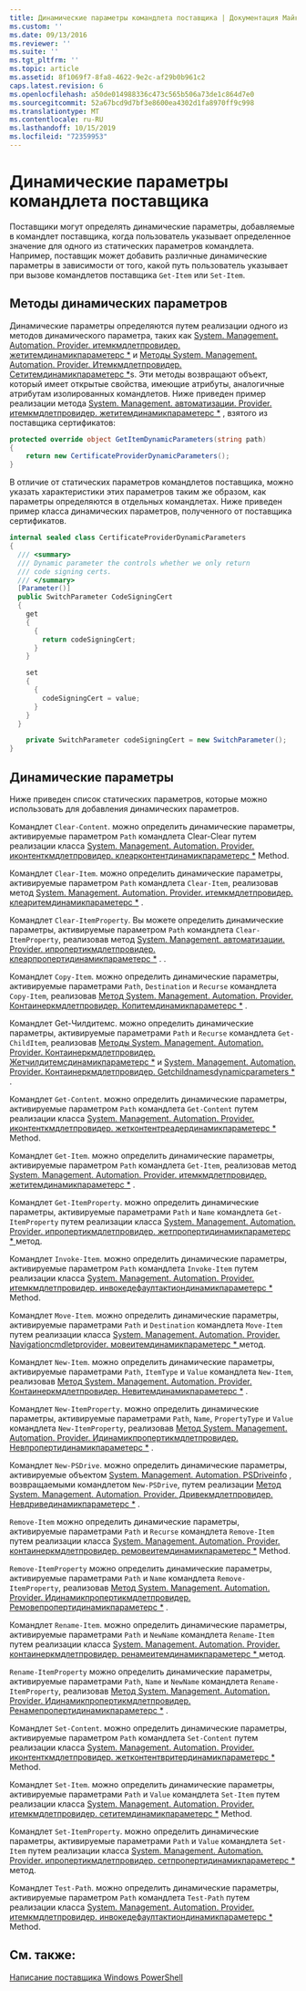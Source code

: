 ```yaml
---
title: Динамические параметры командлета поставщика | Документация Майкрософт
ms.custom: ''
ms.date: 09/13/2016
ms.reviewer: ''
ms.suite: ''
ms.tgt_pltfrm: ''
ms.topic: article
ms.assetid: 8f1069f7-8fa8-4622-9e2c-af29b0b961c2
caps.latest.revision: 6
ms.openlocfilehash: a50de014988336c473c565b506a73de1c864d7e0
ms.sourcegitcommit: 52a67bcd9d7bf3e8600ea4302d1fa8970ff9c998
ms.translationtype: MT
ms.contentlocale: ru-RU
ms.lasthandoff: 10/15/2019
ms.locfileid: "72359953"
---
```

# <a name="provider-cmdlet-dynamic-parameters"></a>Динамические параметры командлета поставщика

Поставщики могут определять динамические параметры, добавляемые в командлет поставщика, когда пользователь указывает определенное значение для одного из статических параметров командлета. Например, поставщик может добавить различные динамические параметры в зависимости от того, какой путь пользователь указывает при вызове командлетов поставщика `Get-Item` или `Set-Item`.

## <a name="dynamic-parameter-methods"></a>Методы динамических параметров

Динамические параметры определяются путем реализации одного из методов динамического параметра, таких как [System. Management. Automation. Provider. итемкмдлетпровидер. жетитемдинамикпараметерс *](/dotnet/api/System.Management.Automation.Provider.ItemCmdletProvider.GetItemDynamicParameters) и [ Методы System. Management. Automation. Provider. Итемкмдлетпровидер. Сетитемдинамикпараметерс *](/dotnet/api/System.Management.Automation.Provider.ItemCmdletProvider.SetItemDynamicParameters)s. Эти методы возвращают объект, который имеет открытые свойства, имеющие атрибуты, аналогичные атрибутам изолированных командлетов. Ниже приведен пример реализации метода [System. Management. автоматизации. Provider. итемкмдлетпровидер. жетитемдинамикпараметерс *](/dotnet/api/System.Management.Automation.Provider.ItemCmdletProvider.GetItemDynamicParameters) , взятого из поставщика сертификатов:

```csharp
protected override object GetItemDynamicParameters(string path)
{
    return new CertificateProviderDynamicParameters();
}
```

В отличие от статических параметров командлетов поставщика, можно указать характеристики этих параметров таким же образом, как параметры определяются в отдельных командлетах. Ниже приведен пример класса динамических параметров, полученного от поставщика сертификатов.

```csharp
internal sealed class CertificateProviderDynamicParameters
{
  /// <summary>
  /// Dynamic parameter the controls whether we only return
  /// code signing certs.
  /// </summary>
  [Parameter()]
  public SwitchParameter CodeSigningCert
  {
    get
    {
      {
        return codeSigningCert;
      }
    }

    set
    {
      {
        codeSigningCert = value;
      }
    }
  }

    private SwitchParameter codeSigningCert = new SwitchParameter();
}
```

## <a name="dynamic-parameters"></a>Динамические параметры

Ниже приведен список статических параметров, которые можно использовать для добавления динамических параметров.

Командлет `Clear-Content`. можно определить динамические параметры, активируемые параметром `Path` командлета Clear-Clear путем реализации класса [System. Management. Automation. Provider. иконтенткмдлетпровидер. клеарконтентдинамикпараметерс *](/dotnet/api/System.Management.Automation.Provider.IContentCmdletProvider.ClearContentDynamicParameters) Method.

Командлет `Clear-Item`. можно определить динамические параметры, активируемые параметром `Path` командлета `Clear-Item`, реализовав метод [System. Management. Automation. Provider. итемкмдлетпровидер. клеаритемдинамикпараметерс *](/dotnet/api/System.Management.Automation.Provider.ItemCmdletProvider.ClearItemDynamicParameters) .

Командлет `Clear-ItemProperty`. Вы можете определить динамические параметры, активируемые параметром `Path` командлета `Clear-ItemProperty`, реализовав метод [System. Management. автоматизации. Provider. ипропертикмдлетпровидер. клеарпропертидинамикпараметерс *](/dotnet/api/System.Management.Automation.Provider.IPropertyCmdletProvider.ClearPropertyDynamicParameters) . .

Командлет `Copy-Item`. можно определить динамические параметры, активируемые параметрами `Path`, `Destination` и `Recurse` командлета `Copy-Item`, реализовав [ Метод System. Management. Automation. Provider. Контаинеркмдлетпровидер. Копитемдинамикпараметерс *](/dotnet/api/System.Management.Automation.Provider.ContainerCmdletProvider.CopyItemDynamicParameters) .

Командлет Get-Чилдитемс. можно определить динамические параметры, активируемые параметрами `Path` и `Recurse` командлета `Get-ChildItem`, реализовав [ Методы System. Management. Automation. Provider. Контаинеркмдлетпровидер. Жетчилдитемсдинамикпараметерс *](/dotnet/api/System.Management.Automation.Provider.ContainerCmdletProvider.GetChildItemsDynamicParameters) и [System. Management. Automation. Provider. Контаинеркмдлетпровидер. Getchildnamesdynamicparameters *](/dotnet/api/System.Management.Automation.Provider.ContainerCmdletProvider.GetChildNamesDynamicParameters) .

Командлет `Get-Content`. можно определить динамические параметры, активируемые параметром `Path` командлета `Get-Content` путем реализации класса [System. Management. Automation. Provider. иконтенткмдлетпровидер. жетконтентреадердинамикпараметерс *](/dotnet/api/System.Management.Automation.Provider.IContentCmdletProvider.GetContentReaderDynamicParameters) Method.

Командлет `Get-Item`. можно определить динамические параметры, активируемые параметром `Path` командлета `Get-Item`, реализовав метод [System. Management. Automation. Provider. итемкмдлетпровидер. жетитемдинамикпараметерс *](/dotnet/api/System.Management.Automation.Provider.ItemCmdletProvider.GetItemDynamicParameters) .

Командлет `Get-ItemProperty`. можно определить динамические параметры, активируемые параметрами `Path` и `Name` командлета `Get-ItemProperty` путем реализации класса [System. Management. Automation. Provider. ипропертикмдлетпровидер. жетпропертидинамикпараметерс * ](/dotnet/api/System.Management.Automation.Provider.IPropertyCmdletProvider.GetPropertyDynamicParameters)метод.

Командлет `Invoke-Item`. можно определить динамические параметры, активируемые параметром `Path` командлета `Invoke-Item` путем реализации класса [System. Management. Automation. Provider. итемкмдлетпровидер. инвокедефаултактиондинамикпараметерс *](/dotnet/api/System.Management.Automation.Provider.ItemCmdletProvider.InvokeDefaultActionDynamicParameters) Method.

Командлет `Move-Item`. можно определить динамические параметры, активируемые параметрами `Path` и `Destination` командлета `Move-Item` путем реализации класса [System. Management. Automation. Provider. Navigationcmdletprovider. мовеитемдинамикпараметерс * ](/dotnet/api/System.Management.Automation.Provider.NavigationCmdletProvider.MoveItemDynamicParameters)метод.

Командлет `New-Item`. можно определить динамические параметры, активируемые параметрами `Path`, `ItemType` и `Value` командлета `New-Item`, реализовав [ Метод System. Management. Automation. Provider. Контаинеркмдлетпровидер. Невитемдинамикпараметерс *](/dotnet/api/System.Management.Automation.Provider.ContainerCmdletProvider.NewItemDynamicParameters) .

Командлет `New-ItemProperty`. можно определить динамические параметры, активируемые параметрами `Path`, `Name`, `PropertyType` и `Value` командлета `New-ItemProperty`, реализовав [ Метод System. Management. Automation. Provider. Идинамикпропертикмдлетпровидер. Невпропертидинамикпараметерс *](/dotnet/api/System.Management.Automation.Provider.IDynamicPropertyCmdletProvider.NewPropertyDynamicParameters) .

Командлет `New-PSDrive`. можно определить динамические параметры, активируемые объектом [System. Management. Automation. PSDriveinfo](/dotnet/api/System.Management.Automation.PSDriveInfo) , возвращаемыми командлетом `New-PSDrive`, путем реализации [ Метод System. Management. Automation. Provider. Дривекмдлетпровидер. Невдривединамикпараметерс *](/dotnet/api/System.Management.Automation.Provider.DriveCmdletProvider.NewDriveDynamicParameters) .

`Remove-Item` можно определить динамические параметры, активируемые параметрами `Path` и `Recurse` командлета `Remove-Item` путем реализации класса [System. Management. Automation. Provider. контаинеркмдлетпровидер. ремовеитемдинамикпараметерс *](/dotnet/api/System.Management.Automation.Provider.ContainerCmdletProvider.RemoveItemDynamicParameters) Method.

`Remove-ItemProperty` можно определить динамические параметры, активируемые параметрами `Path` и `Name` командлета `Remove-ItemProperty`, реализовав [ Метод System. Management. Automation. Provider. Идинамикпропертикмдлетпровидер. Ремовепропертидинамикпараметерс *](/dotnet/api/System.Management.Automation.Provider.IDynamicPropertyCmdletProvider.RemovePropertyDynamicParameters) .

Командлет `Rename-Item`. можно определить динамические параметры, активируемые параметрами `Path` и `NewName` командлета `Rename-Item` путем реализации класса [System. Management. Automation. Provider. контаинеркмдлетпровидер. ренамеитемдинамикпараметерс * ](/dotnet/api/System.Management.Automation.Provider.ContainerCmdletProvider.RenameItemDynamicParameters)метод.

`Rename-ItemProperty` можно определить динамические параметры, активируемые параметрами `Path`, `Name` и `NewName` командлета `Rename-ItemProperty`, реализовав [ Метод System. Management. Automation. Provider. Идинамикпропертикмдлетпровидер. Ренамепропертидинамикпараметерс *](/dotnet/api/System.Management.Automation.Provider.IDynamicPropertyCmdletProvider.RenamePropertyDynamicParameters) .

Командлет `Set-Content`. можно определить динамические параметры, активируемые параметром `Path` командлета `Set-Content` путем реализации класса [System. Management. Automation. Provider. иконтенткмдлетпровидер. жетконтентвритердинамикпараметерс *](/dotnet/api/System.Management.Automation.Provider.IContentCmdletProvider.GetContentWriterDynamicParameters) Method.

Командлет `Set-Item`. можно определить динамические параметры, активируемые параметрами `Path` и `Value` командлета `Set-Item` путем реализации класса [System. Management. Automation. Provider. итемкмдлетпровидер. сетитемдинамикпараметерс *](/dotnet/api/System.Management.Automation.Provider.ItemCmdletProvider.SetItemDynamicParameters) Method.

Командлет `Set-ItemProperty`. можно определить динамические параметры, активируемые параметрами `Path` и `Value` командлета `Set-Item` путем реализации класса [System. Management. Automation. Provider. ипропертикмдлетпровидер. сетпропертидинамикпараметерс * ](/dotnet/api/System.Management.Automation.Provider.IPropertyCmdletProvider.SetPropertyDynamicParameters)метод.

Командлет `Test-Path`. можно определить динамические параметры, активируемые параметром `Path` командлета `Test-Path` путем реализации класса [System. Management. Automation. Provider. итемкмдлетпровидер. инвокедефаултактиондинамикпараметерс *](/dotnet/api/System.Management.Automation.Provider.ItemCmdletProvider.InvokeDefaultActionDynamicParameters) Method.

## <a name="see-also"></a>См. также:

[Написание поставщика Windows PowerShell](./writing-a-windows-powershell-provider.md)